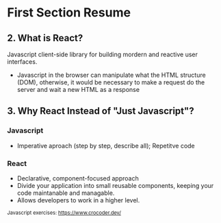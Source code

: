 # First Section Resume
## 2. What is React?
Javascript client-side library for building mordern and reactive user interfaces.
* Javascript in the browser can manipulate what the HTML structure (DOM), otherwise, it would be necessary to make a request do the server and wait a new HTML as a response

## 3. Why React Instead of "Just Javascript"?
### Javascript 
* Imperative aproach (step by step, describe all); Repetitve code

### React 
* Declarative, component-focused approach
* Divide your application into small reusable components, keeping your code maintanable and managable.
* Allows developers to work in a higher level.

<sub>Javascript exercises: https://www.crocoder.dev/</sub>